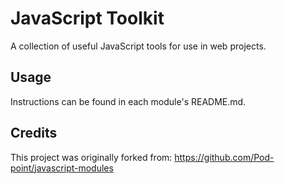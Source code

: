 # JavaScript Toolkit

A collection of useful JavaScript tools for use in web projects.

## Usage

Instructions can be found in each module's README.md.

## Credits

This project was originally forked from: https://github.com/Pod-point/javascript-modules
